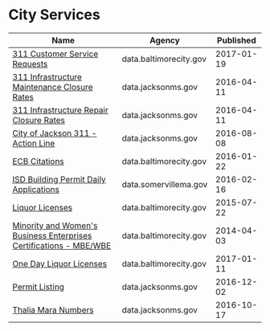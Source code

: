 # City Services

Name | Agency | Published
---- | ---- | ---------
[311 Customer Service Requests](../socrata/9agw-sxsr.md) | data.baltimorecity.gov | 2017-01-19
[311 Infrastructure Maintenance Closure Rates](../socrata/jj2h-3ijx.md) | data.jacksonms.gov | 2016-04-11
[311 Infrastructure Repair Closure Rates](../socrata/ux8v-53i8.md) | data.jacksonms.gov | 2016-04-11
[City of Jackson 311 - Action Line](../socrata/px66-ntug.md) | data.jacksonms.gov | 2016-08-08
[ECB Citations](../socrata/ywty-nmtg.md) | data.baltimorecity.gov | 2016-01-22
[ISD Building Permit Daily Applications](../socrata/q3yh-mp87.md) | data.somervillema.gov | 2016-02-16
[Liquor Licenses](../socrata/xv8d-bwgi.md) | data.baltimorecity.gov | 2015-07-22
[Minority and Women's Business Enterprises Certifications - MBE/WBE](../socrata/us2p-bijb.md) | data.baltimorecity.gov | 2014-04-03
[One Day Liquor Licenses](../socrata/bcxw-m234.md) | data.baltimorecity.gov | 2017-01-11
[Permit Listing](../socrata/658t-2kwk.md) | data.jacksonms.gov | 2016-12-02
[Thalia Mara Numbers](../socrata/wr52-jff7.md) | data.jacksonms.gov | 2016-10-17

